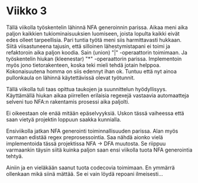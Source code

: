 
# Viikko 3

Tällä viikolla työskentelin lähinnä NFA generoinnin parissa. Aikaa meni aika paljon kaikkien tukiominaisuuksien luomiseen, joista lopulta kaikki eivät edes olleet tarpeellisia. Pari tuntia työtä meni siis harmittavasti hukkaan. Siitä viisastuneena tajusin, että silloinen lähestymistapani ei toimi ja refaktoroin aika paljon koodia. Sain (union) "|" -operaattorin toimimaan. Ja työskentelin hiukan (kleenestar) "*" -operaattorin parissa. Implementoin myös jono tietorakenteen, koska teki mieli tehdä jotain helppoa. Kokonaisuutena homma on siis edennyt ihan ok. Tuntuu että nyt ainoa pullonkaula on lähinnä käytettävissä olevat työtunnit.
 
Tällä viikolla tuli taas opittua taukojen ja suunnittelun hyödyllisyys. Käyttämällä hiukan aikaa piirrellen erilaisia regexejä vastaavia automaatteja selveni tuo NFA:n rakentamis prosessi aika paljolti. 

Ei oikeestaan ole enää mitään epäselvyyksiä. Uskon tässä vaiheessa että saan vietyä projektin loppuun saakka kunnialla. 

Ensiviikolla jatkan NFA generointi toiminnallisuuden parissa. Alan myös varmaan edistää regex preprosessointia. Saa nähdä aionko vielä implementoida tässä projektissa NFA -> DFA muutosta. Se riippuu varmaankin täysin siitä kuinka paljon saan ensi viikolla tuota NFA generointia tehtyä.

Ainiin ja en vieläkään saanut tuota codecovia toimimaan. En ymmärrä ollenkaan mikä siinä mättää. Se ei vain löydä repoani ilmeisesti...
